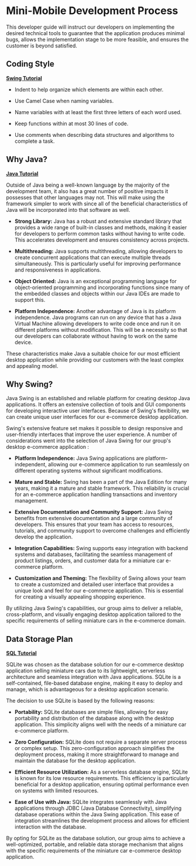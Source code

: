 # Mini-Mobile Development Process
This developer guide will instruct our developers on implementing the desired technical tools to guarantee that the application produces minimal bugs, allows the implementation stage to be more feasible, and ensures the customer is beyond satisfied. 


## Coding Style
[**Swing Tutorial**](https://www.geeksforgeeks.org/introduction-to-java-swing/)
- Indent to help organize which elements are within each other.  

- Use Camel Case when naming variables.

- Name variables with at least the first three letters of each word used. 

- Keep functions within at most 30 lines of code.

- Use comments when describing data structures and algorithms to complete a task.


## Why Java? 
[**Java Tutorial**](https://www.w3schools.com/java/default.asp)

Outside of Java being a well-known language by the majority of the development team, it also has a great number of positive impacts it possesses that other languages may not. This will make using the framework simpler to work with since all of the beneficial characteristics of Java will be incorporated into that software as well.

- **Strong Library:** Java has a robust and extensive standard library that provides a wide range of built-in classes and methods, making it easier for developers to perform common tasks without having to write code. This accelerates development and ensures consistency across projects. 

- **Multithreading:** Java supports multithreading, allowing developers to create concurrent applications that can execute multiple threads simultaneously. This is particularly useful for improving performance and responsiveness in applications.

- **Object Oriented:** Java is an exceptional programming language for object-oriented programming and incorporating functions since many of the embedded classes and objects within our Java IDEs are made to support this.

- **Platform Independence:** Another advantage of Java is its platform independence. Java programs can run on any device that has a Java Virtual Machine allowing developers to write code once and run it on different platforms without modification. This will be a necessity so that our developers can collaborate without having to work on the same device.

These characteristics make Java a suitable choice for our most efficient desktop application while providing our customers with the least complex and appealing model. 
    

## Why Swing?

Java Swing is an established and reliable platform for creating desktop Java applications. It offers an extensive collection of tools and GUI components for developing interactive user interfaces. Because of Swing's flexibility, we can create unique user interfaces for our e-commerce desktop application.

Swing's extensive feature set makes it possible to design responsive and user-friendly interfaces that improve the user experience. A number of considerations went into the selection of Java Swing for our group's desktop e-commerce application :

 - **Platform Independence:** Java Swing applications are platform-independent, allowing our e-commerce application to run seamlessly on different operating systems without significant modifications.

- **Mature and Stable:** Swing has been a part of the Java Edition for many years, making it a mature and stable framework. This reliability is crucial for an e-commerce application handling transactions and inventory management.

- **Extensive Documentation and Community Support:** Java Swing benefits from extensive documentation and a large community of developers. This ensures that your team has access to resources, tutorials, and community support to overcome challenges and efficiently develop the application.

- **Integration Capabilities:** Swing supports easy integration with backend systems and databases, facilitating the seamless management of product listings, orders, and customer data for a miniature car e-commerce platform.

 - **Customization and Theming:** The flexibility of Swing allows your team to create a customized and detailed user interface that provides a unique look and feel for our e-commerce application. This is essential for creating a visually appealing shopping experience.

By utilizing Java Swing's capabilities, our group aims to deliver a reliable, cross-platform, and visually engaging desktop application tailored to the specific requirements of selling miniature cars in the e-commerce domain.


## Data Storage Plan
[**SQL Tutorial**](https://www.w3schools.com/sql/default.asp)

SQLite was chosen as the database solution for our e-commerce desktop application selling miniature cars due to its lightweight, serverless architecture and seamless integration with Java applications. SQLite is a self-contained, file-based database engine, making it easy to deploy and manage, which is advantageous for a desktop application scenario.

The decision to use SQLite is based by the following reasons:

- **Portability:** SQLite databases are simple files, allowing for easy portability and distribution of the database along with the desktop application. This simplicity aligns well with the needs of a miniature car e-commerce platform.

- **Zero Configuration:** SQLite does not require a separate server process or complex setup. This zero-configuration approach simplifies the deployment process, making it more straightforward to manage and maintain the database for the desktop application.

- **Efficient Resource Utilization:** As a serverless database engine, SQLite is known for its low resource requirements. This efficiency is particularly beneficial for a desktop application, ensuring optimal performance even on systems with limited resources.

- **Ease of Use with Java:** SQLite integrates seamlessly with Java applications through JDBC (Java Database Connectivity), simplifying database operations within the Java Swing application. This ease of integration streamlines the development process and allows for efficient interaction with the database.

By opting for SQLite as the database solution, our group aims to achieve a well-optimized, portable, and reliable data storage mechanism that aligns with the specific requirements of the miniature car e-commerce desktop application.




